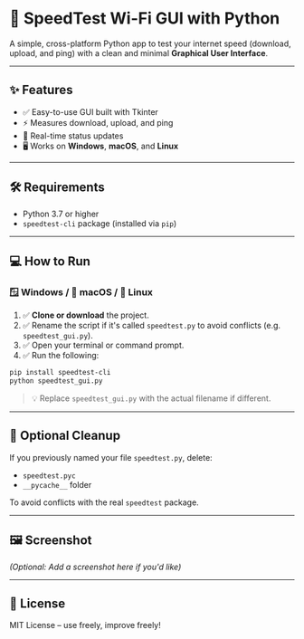 # 📶 SpeedTest Wi-Fi GUI with Python

A simple, cross-platform Python app to test your internet speed (download, upload, and ping) with a clean and minimal **Graphical User Interface**.

---

## ✨ Features

- ✅ Easy-to-use GUI built with Tkinter  
- ⚡ Measures download, upload, and ping  
- 🔄 Real-time status updates  
- 🖥️ Works on **Windows**, **macOS**, and **Linux**

---

## 🛠️ Requirements

- Python 3.7 or higher  
- `speedtest-cli` package (installed via `pip`)

---

## 💻 How to Run

### 🪟 Windows / 🍎 macOS / 🐧 Linux

1. ✅ **Clone or download** the project.
2. ✅ Rename the script if it's called `speedtest.py` to avoid conflicts (e.g. `speedtest_gui.py`).
3. ✅ Open your terminal or command prompt.
4. ✅ Run the following:

```bash
pip install speedtest-cli
python speedtest_gui.py
```

> 💡 Replace `speedtest_gui.py` with the actual filename if different.

---

## 🧽 Optional Cleanup

If you previously named your file `speedtest.py`, delete:

- `speedtest.pyc`
- `__pycache__` folder

To avoid conflicts with the real `speedtest` package.

---

## 🖼️ Screenshot

*(Optional: Add a screenshot here if you'd like)*

---

## 📄 License

MIT License – use freely, improve freely!
